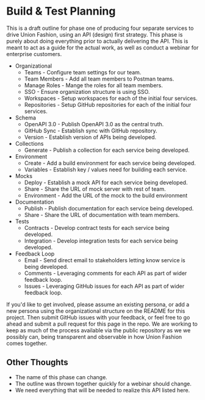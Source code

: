 # Build & Test Planning

This is a draft outline for phase one of producing four separate services to drive Union Fashion, using an API (design) first strategy. This phase is purely about doing everything prior to actually delivering the API. This is meant to act as a guide for the actual work, as well as conduct a webinar for enterprise customers.

- Organizational
  - Teams - Configure team settings for our team.
  - Team Members - Add all team members to Postman teams.
  - Manage Roles - Mange the roles for all team members.
  - SSO - Ensure organization structure is using SSO.
  - Workspaces - Setup workspaces for each of the initial four services.
  - Repositories - Setup GitHub repositories for each of the initial four services.
- Schema
  - OpenAPI 3.0 - Publish OpenAPI 3.0 as the central truth.
  - GitHub Sync - Establish sync with GitHub repository.
  - Version - Establish version of APIs being developed.
- Collections
  - Generate - Publish a collection for each service being developed.
- Environment
  - Create - Add a build environment for each service being developed.
  - Variables - Establish key / values need for building each service.
- Mocks
  - Deploy - Establish a mock API for each service being developed.  
  - Share - Share the URL of mock server with rest of team.
  - Environment - Add the URL of the mock to the build environment
- Documentation
  - Publish - Publish documentation for each service being developed.   
  - Share - Share the URL of documentation with team members.
- Tests
  - Contracts - Develop contract tests for each service being developed.   
  - Integration - Develop integration tests for each service being developed.   
- Feedback Loop
  - Email - Send direct email to stakeholders letting know service is being developed.
  - Comments - Leveraging comments for each API as part of wider feedback loop.
  - Issues - Leveraging GitHub issues for each API as part of wider feedback loop.

If you'd like to get involved, please assume an existing persona, or add a new persona using the organizational structure on the README for this project. Then submit GitHub issues with your feedback, or feel free to go ahead and submit a pull request for this page in the repo. We are working to keep as much of the process available via the public repository as we we possibly can, being transparent and observable in how Union Fashion comes together.

## Other Thoughts

- The name of this phase can change.
- The outline was thrown together quickly for a webinar should change.
- We need everything that will be needed to realize this API listed here.
